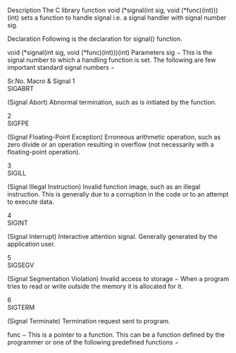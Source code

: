 Description
The C library function void (*signal(int sig, void (*func)(int)))(int) sets a function to handle signal i.e. a signal handler with signal number sig.

Declaration
Following is the declaration for signal() function.

void (*signal(int sig, void (*func)(int)))(int)
Parameters
sig − This is the signal number to which a handling function is set. The following are few important standard signal numbers −

Sr.No.	Macro & Signal
1	
SIGABRT

(Signal Abort) Abnormal termination, such as is initiated by the function.

2	
SIGFPE

(Signal Floating-Point Exception) Erroneous arithmetic operation, such as zero divide or an operation resulting in overflow (not necessarily with a floating-point operation).

3	
SIGILL

(Signal Illegal Instruction) Invalid function image, such as an illegal instruction. This is generally due to a corruption in the code or to an attempt to execute data.

4	
SIGINT

(Signal Interrupt) Interactive attention signal. Generally generated by the application user.

5	
SIGSEGV

(Signal Segmentation Violation) Invalid access to storage − When a program tries to read or write outside the memory it is allocated for it.

6	
SIGTERM

(Signal Terminate) Termination request sent to program.

func − This is a pointer to a function. This can be a function defined by the programmer or one of the following predefined functions −
